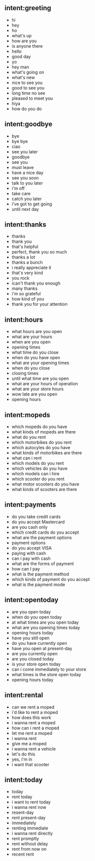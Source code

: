 ## intent:greeting
- hi
- hey
- ho
- what's up
- how are you
- is anyone there
- hello
- good day
- yo
- hey man
- what's going on
- what's new
- nice to see you
- good to see you
- long time no see
- pleased to meet you
- hiya
- how do you do

## intent:goodbye
- bye
- bye bye
- ciao
- see you later
- goodbye
- see you
- must leave
- have a nice day
- see you soon
- talk to you later
- i'm off
- take care
- catch you later
- i’ve got to get going
- until next day

## intent:thanks
- thanks
- thank you
- that's helpful
- perfect, thank you so much
- thanks a lot
- thanks a bunch
- i really appreciate it
- that's very kind
- you rock
- ican't thank you enough
- many thanks
- i'm so grateful
- how kind of you
- thank you for your attention

## intent:hours
- what hours are you open
- what are your hours
- when are you open
- opening times
- what time do you close
- when do you have open
- what are your opening times
- when do you close
- closing times
- until what time are you open
- what are your hours of operation
- what are your store hours
- wow late are you open
- opening hours

## intent:mopeds
- which mopeds do you have
- what kinds of mopeds are there
- what do you rent
- which motorbikes do you rent
- which autocyles do you have
- what kinds of motorbikes are there
- what can i rent
- which models do you rent
- which vehicles do you have
- which models can i hire
- which scooter do you rent
- what motor scooters do you have
- what kinds of scooters are there

## intent:payments
- do you take credit cards
- do you accept Mastercard
- are you cash only
- which credit cards do you accept
- what are the payment options
- payment options
- do you accept VISA
- paying with cash
- can i pay with cash
- what are the forms of payment
- how can I pay
- what is the payment method
- which kinds of payment do you accept
- what is the payment mode

## intent:opentoday
- are you open today
- when do you open today
- at what times are you open today
- what are you opening times today
- opening hours today
- have you still open
- do you have currently open
- have you open at present-day
- are you currently open
- are you closed today
- is your store open today
- can i come immediately to your store
- what times is the store open today
- opening hours today
 
## intent:rental
- can we rent a moped
- i'd like to rent a moped
- how does this work
- i wanna rent a moped
- how can i rent a moped
- let me rent a moped
- i wanna rent
- give me a moped
- i wanna rent a vehicle
- let's do this
- yes, i'm in
- i want that scooter
 
 ## intent:today
- today
- rent today
- i want to rent today
- i wanna rent now 
- resent-day
- rent present-day
- immediately
- renting immediate
- i wanna rent directly
- rent promptly
- rent without delay
- rent from now on
- recent rent
